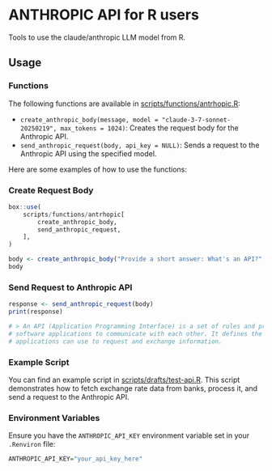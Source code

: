 # ANTHROPIC API for R users

Tools to use the claude/anthropic LLM model from R.

## Usage

### Functions

The following functions are available in [scripts/functions/antrhopic.R](scripts/functions/antrhopic.R):

- `create_anthropic_body(message, model = "claude-3-7-sonnet-20250219", max_tokens = 1024)`: Creates the request body for the Anthropic API.
- `send_anthropic_request(body, api_key = NULL)`: Sends a request to the Anthropic API using the specified model.

Here are some examples of how to use the functions:

### Create Request Body

```r
box::use(
    scripts/functions/antrhopic[
        create_anthropic_body, 
        send_anthropic_request,
    ],
)

body <- create_anthropic_body("Provide a short answer: What's an API?", max_tokens = 50)
body
```

### Send Request to Anthropic API

```r
response <- send_anthropic_request(body)
print(response)

# > An API (Application Programming Interface) is a set of rules and protocols that allows different 
# software applications to communicate with each other. It defines the methods and data formats that 
# applications can use to request and exchange information.
```

### Example Script

You can find an example script in [scripts/drafts/test-api.R](scripts/drafts/test-api.R). This script demonstrates how to fetch exchange rate data from banks, process it, and send a request to the Anthropic API.

### Environment Variables

Ensure you have the `ANTHROPIC_API_KEY` environment variable set in your `.Renviron` file:

```r
ANTHROPIC_API_KEY="your_api_key_here"
```